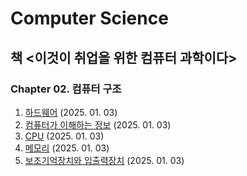 # Computer Science

## 책 <이것이 취업을 위한 컴퓨터 과학이다>
### Chapter 02. 컴퓨터 구조
1. [하드웨어](./Computer_science/컴퓨터_구조_1) (2025. 01. 03)
2. [컴퓨터가 이해하는 정보](./Computer_science/컴퓨터_구조_1) (2025. 01. 03)
3. [CPU](./Computer_science/컴퓨터_구조_1) (2025. 01. 03)
4. [메모리](./Computer_science/컴퓨터_구조_2) (2025. 01. 03)
5. [보조기억장치와 입출력장치](./Computer_science/컴퓨터_구조_2) (2025. 01. 03)